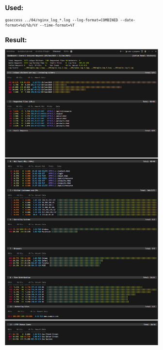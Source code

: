## Used:
`goaccess ../04/nginx_log_*.log --log-format=COMBINED --date-format=%d/%b/%Y --time-format=%T`

## Result:
![image/1.png](image/1.png)
![image/2.png](image/2.png)
![image/3.png](image/3.png)
